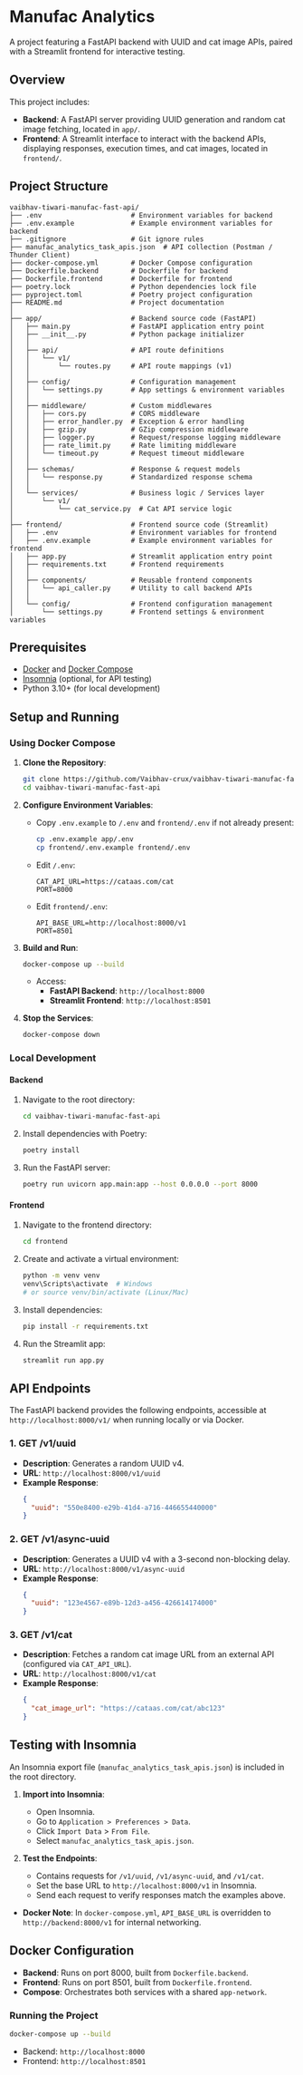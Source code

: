 # Manufac Analytics

A project featuring a FastAPI backend with UUID and cat image APIs, paired with a Streamlit frontend for interactive testing.

## Overview

This project includes:
- **Backend**: A FastAPI server providing UUID generation and random cat image fetching, located in `app/`.
- **Frontend**: A Streamlit interface to interact with the backend APIs, displaying responses, execution times, and cat images, located in `frontend/`.

## Project Structure

```
vaibhav-tiwari-manufac-fast-api/
├── .env                      # Environment variables for backend
├── .env.example              # Example environment variables for backend
├── .gitignore                # Git ignore rules
├── manufac_analytics_task_apis.json  # API collection (Postman / Thunder Client)
├── docker-compose.yml        # Docker Compose configuration
├── Dockerfile.backend        # Dockerfile for backend
├── Dockerfile.frontend       # Dockerfile for frontend
├── poetry.lock               # Python dependencies lock file
├── pyproject.toml            # Poetry project configuration
├── README.md                 # Project documentation 
│
├── app/                      # Backend source code (FastAPI)
│   ├── main.py               # FastAPI application entry point
│   ├── __init__.py           # Python package initializer
│   │
│   ├── api/                  # API route definitions
│   │   └── v1/
│   │       └── routes.py     # API route mappings (v1)
│   │
│   ├── config/               # Configuration management
│   │   └── settings.py       # App settings & environment variables
│   │
│   ├── middleware/           # Custom middlewares
│   │   ├── cors.py           # CORS middleware
│   │   ├── error_handler.py  # Exception & error handling
│   │   ├── gzip.py           # GZip compression middleware
│   │   ├── logger.py         # Request/response logging middleware
│   │   ├── rate_limit.py     # Rate limiting middleware
│   │   └── timeout.py        # Request timeout middleware
│   │
│   ├── schemas/              # Response & request models
│   │   └── response.py       # Standardized response schema
│   │
│   └── services/             # Business logic / Services layer
│       └── v1/
│           └── cat_service.py  # Cat API service logic
│
├── frontend/                 # Frontend source code (Streamlit)
│   ├── .env                  # Environment variables for frontend
│   ├── .env.example          # Example environment variables for frontend
│   ├── app.py                # Streamlit application entry point
│   ├── requirements.txt      # Frontend requirements
│   │
│   ├── components/           # Reusable frontend components
│   │   └── api_caller.py     # Utility to call backend APIs
│   │
│   └── config/               # Frontend configuration management
│       └── settings.py       # Frontend settings & environment variables

```

## Prerequisites

- [Docker](https://www.docker.com/get-started) and [Docker Compose](https://docs.docker.com/compose/install/)
- [Insomnia](https://insomnia.rest/) (optional, for API testing)
- Python 3.10+ (for local development)

## Setup and Running

### Using Docker Compose

1. **Clone the Repository**:
   ```bash
   git clone https://github.com/Vaibhav-crux/vaibhav-tiwari-manufac-fast-api.git
   cd vaibhav-tiwari-manufac-fast-api
   ```

2. **Configure Environment Variables**:
   - Copy `.env.example` to `/.env` and `frontend/.env` if not already present:
     ```bash
     cp .env.example app/.env
     cp frontend/.env.example frontend/.env
     ```
   - Edit `/.env`:
     ```
     CAT_API_URL=https://cataas.com/cat
     PORT=8000
     ```
   - Edit `frontend/.env`:
     ```
     API_BASE_URL=http://localhost:8000/v1
     PORT=8501
     ```

3. **Build and Run**:
   ```bash
   docker-compose up --build
   ```
   - Access:
     - **FastAPI Backend**: `http://localhost:8000`
     - **Streamlit Frontend**: `http://localhost:8501`

4. **Stop the Services**:
   ```bash
   docker-compose down
   ```

### Local Development

#### Backend
1. Navigate to the root directory:
   ```bash
   cd vaibhav-tiwari-manufac-fast-api
   ```
2. Install dependencies with Poetry:
   ```bash
   poetry install
   ```
3. Run the FastAPI server:
   ```bash
   poetry run uvicorn app.main:app --host 0.0.0.0 --port 8000
   ```

#### Frontend
1. Navigate to the frontend directory:
   ```bash
   cd frontend
   ```
2. Create and activate a virtual environment:
   ```bash
   python -m venv venv
   venv\Scripts\activate  # Windows
   # or source venv/bin/activate (Linux/Mac)
   ```
3. Install dependencies:
   ```bash
   pip install -r requirements.txt
   ```
4. Run the Streamlit app:
   ```bash
   streamlit run app.py
   ```

## API Endpoints

The FastAPI backend provides the following endpoints, accessible at `http://localhost:8000/v1/` when running locally or via Docker.

### 1. GET /v1/uuid
- **Description**: Generates a random UUID v4.
- **URL**: `http://localhost:8000/v1/uuid`
- **Example Response**:
  ```json
  {
    "uuid": "550e8400-e29b-41d4-a716-446655440000"
  }
  ```

### 2. GET /v1/async-uuid
- **Description**: Generates a UUID v4 with a 3-second non-blocking delay.
- **URL**: `http://localhost:8000/v1/async-uuid`
- **Example Response**:
  ```json
  {
    "uuid": "123e4567-e89b-12d3-a456-426614174000"
  }
  ```

### 3. GET /v1/cat
- **Description**: Fetches a random cat image URL from an external API (configured via `CAT_API_URL`).
- **URL**: `http://localhost:8000/v1/cat`
- **Example Response**:
  ```json
  {
    "cat_image_url": "https://cataas.com/cat/abc123"
  }
  ```

## Testing with Insomnia

An Insomnia export file (`manufac_analytics_task_apis.json`) is included in the root directory.

1. **Import into Insomnia**:
   - Open Insomnia.
   - Go to `Application > Preferences > Data`.
   - Click `Import Data` > `From File`.
   - Select `manufac_analytics_task_apis.json`.

2. **Test the Endpoints**:
   - Contains requests for `/v1/uuid`, `/v1/async-uuid`, and `/v1/cat`.
   - Set the base URL to `http://localhost:8000/v1` in Insomnia.
   - Send each request to verify responses match the examples above.

- **Docker Note**: In `docker-compose.yml`, `API_BASE_URL` is overridden to `http://backend:8000/v1` for internal networking.

## Docker Configuration

- **Backend**: Runs on port 8000, built from `Dockerfile.backend`.
- **Frontend**: Runs on port 8501, built from `Dockerfile.frontend`.
- **Compose**: Orchestrates both services with a shared `app-network`.

### Running the Project
```bash
docker-compose up --build
```
- Backend: `http://localhost:8000`
- Frontend: `http://localhost:8501`
